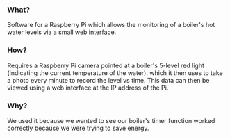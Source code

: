 ### What?

Software for a Raspberry Pi which allows the monitoring of a boiler's hot water levels via a small web interface.

### How?

Requires a Raspberry Pi camera pointed at a boiler's 5-level red light (indicating the current temperature of the water), which it then uses to take a photo every minute to record the level vs time. This data can then be viewed using a web interface at the IP address of the Pi.

### Why?

We used it because we wanted to see our boiler's timer function worked correctly because we were trying to save energy.
